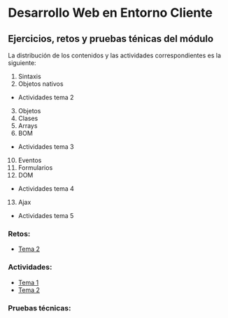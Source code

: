 # Desarrollo Web en Entorno Cliente
## Ejercicios, retos y pruebas ténicas del módulo

La distribución de los contenidos y las actividades correspondientes es la siguiente:
1. Sintaxis
2. Objetos nativos
- Actividades tema 2
3. Objetos
4. Clases
5. Arrays
9. BOM
- Actividades tema 3
10. Eventos
11. Formularios
12. DOM
- Actividades tema 4
13. Ajax
- Actividades tema 5

### Retos:
- [Tema 2](./01-js/retos/tema2/01-sintaxisRetos.md)

### Actividades:
- [Tema 1](./01-js/actividades/tema1/01-actividades.md)
- [Tema 2](./01-js/actividades/tema2/02-actividades.md)

### Pruebas técnicas: